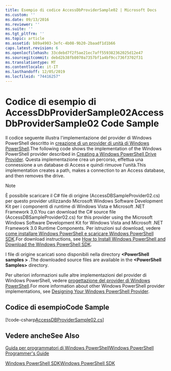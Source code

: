```yaml
---
title: Esempio di codice AccessDbProviderSample02 | Microsoft Docs
ms.custom: ''
ms.date: 09/13/2016
ms.reviewer: ''
ms.suite: ''
ms.tgt_pltfrm: ''
ms.topic: article
ms.assetid: b89a4903-3efc-4b08-9b20-2baadf1d1b66
caps.latest.revision: 6
ms.openlocfilehash: 33cdebd7f2f5ae21ec7aff559382362025d12e47
ms.sourcegitcommit: debd2b38fb8070a7357bf1a4bf9cc736f3702f31
ms.translationtype: MT
ms.contentlocale: it-IT
ms.lasthandoff: 12/05/2019
ms.locfileid: "74416257"
---
```

# <a name="accessdbprovidersample02-code-sample"></a><span data-ttu-id="9566b-102">Codice di esempio di AccessDbProviderSample02</span><span class="sxs-lookup"><span data-stu-id="9566b-102">AccessDbProviderSample02 Code Sample</span></span>

<span data-ttu-id="9566b-103">Il codice seguente illustra l'implementazione del provider di Windows PowerShell descritto in [creazione di un provider di unità di Windows PowerShell](./creating-a-windows-powershell-drive-provider.md).</span><span class="sxs-lookup"><span data-stu-id="9566b-103">The following code shows the implementation of the Windows PowerShell provider described in [Creating a Windows PowerShell Drive Provider](./creating-a-windows-powershell-drive-provider.md).</span></span> <span data-ttu-id="9566b-104">Questa implementazione crea un percorso, effettua una connessione a un database di Access e quindi rimuove l'unità.</span><span class="sxs-lookup"><span data-stu-id="9566b-104">This implementation creates a path, makes a connection to an Access database, and then removes the drive.</span></span>

> [!NOTE]
> <span data-ttu-id="9566b-105">È possibile scaricare il C# file di origine (AccessDBSampleProvider02.cs) per questo provider utilizzando Microsoft Windows Software Development Kit per i componenti di runtime di Windows Vista e Microsoft .NET Framework 3,0.</span><span class="sxs-lookup"><span data-stu-id="9566b-105">You can download the C# source file (AccessDBSampleProvider02.cs) for this provider using the Microsoft Windows Software Development Kit for Windows Vista and Microsoft .NET Framework 3.0 Runtime Components.</span></span> <span data-ttu-id="9566b-106">Per istruzioni sul download, vedere [come installare Windows PowerShell e scaricare Windows PowerShell SDK](/powershell/scripting/developer/installing-the-windows-powershell-sdk).</span><span class="sxs-lookup"><span data-stu-id="9566b-106">For download instructions, see [How to Install Windows PowerShell and Download the Windows PowerShell SDK](/powershell/scripting/developer/installing-the-windows-powershell-sdk).</span></span>
>
> <span data-ttu-id="9566b-107">I file di origine scaricati sono disponibili nella directory **\<PowerShell samples >** .</span><span class="sxs-lookup"><span data-stu-id="9566b-107">The downloaded source files are available in the **\<PowerShell Samples>** directory.</span></span>
>
> <span data-ttu-id="9566b-108">Per ulteriori informazioni sulle altre implementazioni del provider di Windows PowerShell, vedere [progettazione del provider di Windows PowerShell](./designing-your-windows-powershell-provider.md).</span><span class="sxs-lookup"><span data-stu-id="9566b-108">For more information about other Windows PowerShell provider implementations, see [Designing Your Windows PowerShell Provider](./designing-your-windows-powershell-provider.md).</span></span>

## <a name="code-sample"></a><span data-ttu-id="9566b-109">Codice di esempio</span><span class="sxs-lookup"><span data-stu-id="9566b-109">Code Sample</span></span>

[!code-csharp[AccessDBProviderSample02.cs](../../../../powershell-sdk-samples/SDK-2.0/csharp/AccessDBProviderSample02/AccessDBProviderSample02.cs#L11-L154 "AccessDBProviderSample02.cs")]


## <a name="see-also"></a><span data-ttu-id="9566b-110">Vedere anche</span><span class="sxs-lookup"><span data-stu-id="9566b-110">See Also</span></span>

[<span data-ttu-id="9566b-111">Guida per programmatori di Windows PowerShell</span><span class="sxs-lookup"><span data-stu-id="9566b-111">Windows PowerShell Programmer's Guide</span></span>](./windows-powershell-programmer-s-guide.md)

[<span data-ttu-id="9566b-112">Windows PowerShell SDK</span><span class="sxs-lookup"><span data-stu-id="9566b-112">Windows PowerShell SDK</span></span>](../windows-powershell-reference.md)
